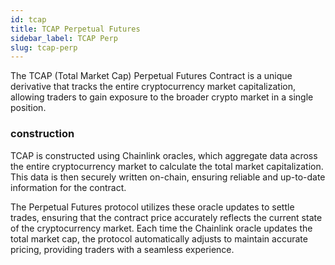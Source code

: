 ```yaml
---
id: tcap
title: TCAP Perpetual Futures
sidebar_label: TCAP Perp
slug: tcap-perp
---
```


The TCAP (Total Market Cap) Perpetual Futures Contract is a unique derivative that tracks the entire cryptocurrency market capitalization, allowing traders to gain exposure to the broader crypto market in a single position.

### construction
TCAP is constructed using Chainlink oracles, which aggregate data across the entire cryptocurrency market to calculate the total market capitalization. This data is then securely written on-chain, ensuring reliable and up-to-date information for the contract.

The Perpetual Futures protocol utilizes these oracle updates to settle trades, ensuring that the contract price accurately reflects the current state of the cryptocurrency market. Each time the Chainlink oracle updates the total market cap, the protocol automatically adjusts to maintain accurate pricing, providing traders with a seamless experience.
